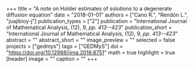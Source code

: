 +++
title = "A note on Holder estimates of solutions to a degenerate diffusion equation"
date = "2018-01-01"
authors = ["Cano R.", "Rendón L.", "juajibioy-j"]
publication_types = ["2"]
publication = "International Journal of Mathematical Analysis, (12), 9, _pp. 413--423_"
publication_short = "International Journal of Mathematical Analysis, (12), 9, _pp. 413--423_"
abstract = ""
abstract_short = ""
image_preview = ""
selected = false
projects = ["gedmys"]
tags = ["GEDMyS"]
doi = "https://doi.org/10.12988/ijma.2018.8751"
math = true
highlight = true
[header]
image = ""
caption = ""
+++
